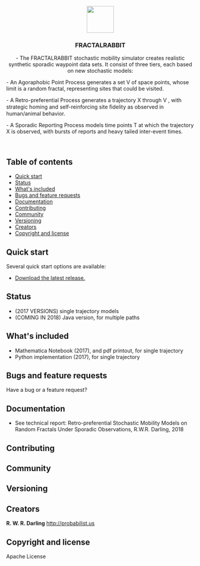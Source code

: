 <p align="center">
  <a href="URL">
    <img src="IMAGELINK" alt="" width=72 height=72>
  </a>

  <h3 align="center">FRACTALRABBIT</h3>

  <p align="center">
    - The FRACTALRABBIT stochastic mobility simulator creates realistic synthetic sporadic waypoint data sets. It consist of three tiers, each based on new stochastic models: </p>
<p>	
	 - An Agoraphobic Point Process generates a set V of space points, whose limit is a random fractal, representing sites that could be visited. </p>
<p>	 - A Retro-preferential Process generates a trajectory X through V , with strategic homing and self-reinforcing site ﬁdelity as observed in human/animal behavior. </p>
<p>	 - A Sporadic Reporting Process models time points T at which the trajectory X is observed, with bursts of reports and heavy tailed inter-event times.</p>
  </p>
</p>

<br>

## Table of contents

- [Quick start](#quick-start)
- [Status](#status)
- [What's included](#whats-included)
- [Bugs and feature requests](#bugs-and-feature-requests)
- [Documentation](#documentation)
- [Contributing](#contributing)
- [Community](#community)
- [Versioning](#versioning)
- [Creators](#creators)
- [Copyright and license](#copyright-and-license)

## Quick start

Several quick start options are available:

- [Download the latest release.](URL)



## Status

- (2017 VERSIONS) single trajectory models
- (COMING IN 2018) Java version, for multiple paths

## What's included
- Mathematica Notebook (2017), and pdf printout, for single trajectory
- Python implementation (2017), for single trajectory

## Bugs and feature requests

Have a bug or a feature request? 

## Documentation

- See technical report: Retro-preferential Stochastic Mobility Models on Random Fractals Under Sporadic Observations, R.W.R. Darling, 2018

## Contributing

## Community


## Versioning




## Creators

**R. W. R. Darling**
http://probabilist.us


## Copyright and license

Apache License
